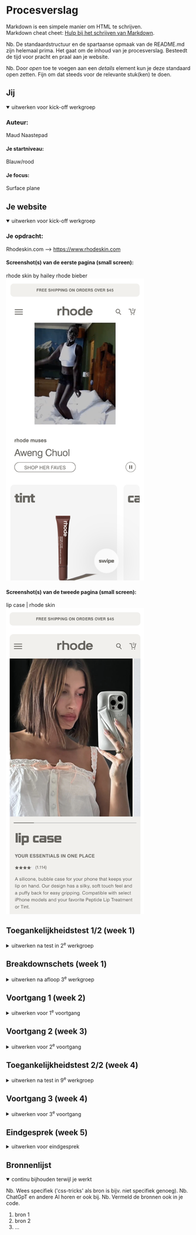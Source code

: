 # Procesverslag
Markdown is een simpele manier om HTML te schrijven.  
Markdown cheat cheet: [Hulp bij het schrijven van Markdown](https://github.com/adam-p/markdown-here/wiki/Markdown-Cheatsheet).

Nb. De standaardstructuur en de spartaanse opmaak van de README.md zijn helemaal prima. Het gaat om de inhoud van je procesverslag. Besteedt de tijd voor pracht en praal aan je website.

Nb. Door *open* toe te voegen aan een *details* element kun je deze standaard open zetten. Fijn om dat steeds voor de relevante stuk(ken) te doen.





## Jij

<details open>
  <summary>uitwerken voor kick-off werkgroep</summary>

  ### Auteur:
  Maud Naastepad

  #### Je startniveau:
  Blauw/rood

  #### Je focus:
  Surface plane
 
</details>





## Je website

<details open>
  <summary>uitwerken voor kick-off werkgroep</summary>

  ### Je opdracht:
  Rhodeskin.com --> https://www.rhodeskin.com

  #### Screenshot(s) van de eerste pagina (small screen): 
  rhode skin by hailey rhode bieber
  <img src="readme-images/paginaeen.jpg" width="375px" alt="Opening pagina 1">

  #### Screenshot(s) van de tweede pagina (small screen):
  lip case | rhode skin
  <img src="readme-images/paginatwee.jpg" width="375px" alt="Productpagina">
 
</details>



## Toegankelijkheidstest 1/2 (week 1)

<details>
  <summary>uitwerken na test in 2<sup>e</sup> werkgroep</summary>

  ### Bevindingen
  Ik heb nooit eerder een screen reader gebruikt dus vond het sowieso erg zoeken met de knoppen. De reader gaf al snel aan dat ik dan op tab zou moeten klikken om elk kopje te kunnen horen. Het ging erg stroef, de tekst herhaalde zich steeds en er werd niet duidelijk verteld wat er op een afbeelding te zien was. Ook viel het tegen dat het hele lange onduidelijke zinnen waren en ik hierdoor met een beperking moeilijk begrijp wat er precies mee wordt bedoeld. Wel was de stem heel duidelijk en articuleerde goed. Ook werd er aangegeven wanneer ik bij een navigatie ben en wanneer het een button is. 

</details>



## Breakdownschets (week 1)

<details>
  <summary>uitwerken na afloop 3<sup>e</sup> werkgroep</summary>

  ### de hele pagina: 
  <img src="readme-images/dummy-plaatje.jpg" width="375px" alt="breakdown van de hele pagina">

  ### dynamisch deel (bijv menu): 
  <img src="readme-images/dummy-plaatje.jpg" width="375px" alt="breakdown van een dynamisch deel">

  ### wellicht nog een dynamisch deel (bijv filter): 
  <img src="readme-images/dummy-plaatje.jpg" width="375px" alt="breakdown van nog een dynamisch deel">

</details>





## Voortgang 1 (week 2)

<details>
  <summary>uitwerken voor 1<sup>e</sup> voortgang</summary>

  ### Stand van zaken



  ### Agenda voor meeting
  samen met je groepje opstellen

  | Lara           | Peter              | Mamush       | Ik               |
  | ---            | ---                | ---          | ---              |
  | Articles       | ---                | H1, H2, H3   | Scrollbar en img erin |
  | canvas elementen| ---               | Articles     | Uitleg css opstelling sections |
  | ...            | ...                | ...          | ...              |


  ### Verslag van meeting
  hier na afloop snel de uitkomsten van de meeting vastleggen

  - Een goede opbouw van html is eerst section en dan article, een section is een heel blok met alle content van de verschillende articles.
  - Als je meerdere sections wil gebruiken in css, moet je nth-of-type() gebruiken. Hierdoor wordt de organisatie van je css mooi.
  - Heel goed opletten met gebruiken van pixels! Gebruik hier bijvoorbeeld em, vw, of procenten voor.
  - Met flex-direction maak je een verticale of een horizontale rij om hier je content goed in te kunnen sorteren.
  - Leer omgaan met padding en margins en voorkom om vooraf width en heights te zetten.

</details>





## Voortgang 2 (week 3)

<details>
  <summary>uitwerken voor 2<sup>e</sup> voortgang</summary>

  ### Stand van zaken
  Ik ben na de feedback van vorige week donderdag weer verder gegaan met de code. Ik heb veel geleerd van deze feedback en ook van de studenten erbij. Ik heb alle pixels in mijn code omgezet naar em door alles door 16 te delen. Ik liep even vast met het filmpje en de border-radius na het verzetten naar em hiervan, maar heb er met hulp van de studentassistent weer een goed beeld van kunnen maken. 

  Verder had ik problemen met de grote van de afbeeldingen in de eerste section:
  <img src="images/foutesection.jpg" width="375px" alt='Foute section'>
  Het is nu veranderd naar de grootte van iedere afbeelding. Het probleem hierbij was wel weer dat de achtergrond kleur verwijderd moest worden en ik transform:scale() zou moeten gebruiken om de afbeeldingen op goede grootte te krijgen.

  Ik wilde dit voordat ik transform:scale() ging gebruiken handmatig afsnijden in Photoshop en kreeg toen deze melding. 
  <img src="images/foutmelding.jpg" width="375px" alt='Foutmelding photoshop'> Door hulp van de docent is dit gelukt om met transform te doen. Thuis heb ik in mdn verder opgezocht hoe je de scale kunt gebruiken. Nu heb ik meer verstand van de grootte van een article en dat je het niet per se een achtergrond kleur aan toe moet voegen, maar ook met transform:scale() een goede overeenkomst kunt maken.



  ### Agenda voor meeting
  samen met je groepje opstellen

  | Julian         | Wessel             | Bibi         | Ik               |
  | ---            | ---                | ---          | ---              |
  | dit bespreken  | en dit             | en ik dit    | en dan ik dat    |
  | en dat ook nog | dit als er tijd is | nog een punt | dit wil ik zeker |
  | ...            | ...                | ...          | ...              |


  ### Verslag van meeting
  hier na afloop snel de uitkomsten van de meeting vastleggen

  - Je kunt margin-right gebruiken om de tekst op te schuiven naar onder.
  - Met scroll-snap-align:center zet je 
  - Check soms even de validator
- ...

</details>





## Toegankelijkheidstest 2/2 (week 4)

<details>
  <summary>uitwerken na test in 9<sup>e</sup> werkgroep</summary>

  ### Bevindingen
  Lijst met je bevindingen die in de test naar voren kwamen (geef ook aan wat er verbeterd is):

</details>





## Voortgang 3 (week 4)

<details>
  <summary>uitwerken voor 3<sup>e</sup> voortgang</summary>

  ### Stand van zaken
   Ik heb weer heel veel gehad aan de feedback van vorige week donderdag. De studentassistenten hielpen me met vele goede vragen die ik nog had voor de laatste content dingen. Een daarvan was bijvoorbeeld hoe je de scrollbar in de eerste en de zesde section op het midden van ieder plaatje kon uit laten komen. Hiervoor was alleen de regel 'scroll-snap-align:center' nodig. 

   Ik heb ondertussen alle validators even gecheckt en alles was valid in html en css.
   <img src="images/errorschecken.jpg" width="375px" alt='Errors checken'>
   Wel waren er veel info meldingen over de articles.

   Ik was erg verward met hoe je op een goede manier een svg in html moest zetten dus stelde die vraag. Ik kreeg al snel van de docent en assistenten een makkelijke uitleg. Eerst de html edit maken van de svg en dan in een mapje en html zetten. Nu moest ik alleen zelf de grootte en positite nog goed maken.
   <img src="images/eerdereerrorsvg.jpg" width="375px" alt='Svg error' >
   Deze error kreeg ik als ik de svg net als img ging downloaden.
   
   Door de svg tip ben ik veel sneller gegaan in iconen neerzetten en dus ook een navigatiebar die ik met javascript compleet ga maken.

   Ik was bezig met de afbeeldingen goed te zetten van de zesde section en kreeg steeds dat de plaatjes of meters uit elkaar stonden, of onder elkaar gingen staan. Ik heb af en toe wat vragen gesteld aan chatGPT en bleek uiteindelijk te zijn dat ik niet width:100% moest maken van de afbeelding maar width:100vw. 
   <img src="images/chatgpt.jpg" width="375px" alt='ChatGPT'>

   <!-- meer problemen neerzetten -->

   Na deze problemen ging het verder erg goed! Ik ben een stuk verder met de content voor de tweede pagina en kwam erachter om veel css regels van pagina 1 korter te maken, dat ik meer regels zonder classes kan gebruiken voor de 2e pagina.

   Door steeds weer opnieuw te kijken naar je eerdere css regels is het veel makkelijker om weer de content erin te zetten.

   Na deze problemen en goede resultaten ging ik beginnen aan de surface plane:

   Surface plane:




  ### Agenda voor meeting
  samen met je groepje opstellen

  | student 1      | student 2          | student 3    | student 4        |
  | ---            | ---                | ---          | ---              |
  | dit bespreken  | en dit             | en ik dit    | en dan ik dat    |
  | en dat ook nog | dit als er tijd is | nog een punt | dit wil ik zeker |
  | ...            | ...                | ...          | ...              |


  ### Verslag van meeting
  hier na afloop snel de uitkomsten van de meeting vastleggen

  - punt 1
  - punt 2
  - nog een punt
  - ...

</details>





## Eindgesprek (week 5)

<details>
  <summary>uitwerken voor eindgesprek</summary>

  ### Je uitkomst - karakteristiek screenshots:
  <img src="readme-images/dummy-plaatje.jpg" width="375px" alt="uitomst opdracht 1">


  ### Dit ging goed/Heb ik geleerd: 
  Korte omschrijving met plaatjes

  <img src="readme-images/dummy-plaatje.jpg" width="375px" alt="top">


  ### Dit was lastig/Is niet gelukt:
  Korte omschrijving met plaatjes

  <img src="readme-images/dummy-plaatje.jpg" width="375px" alt="bummer">
</details>





## Bronnenlijst

<details open>
  <summary>continu bijhouden terwijl je werkt</summary>

  Nb. Wees specifiek ('css-tricks' als bron is bijv. niet specifiek genoeg). 
  Nb. ChatGpT en andere AI horen er ook bij.
  Nb. Vermeld de bronnen ook in je code.

  1. bron 1
  2. bron 2
  3. ...

</details>
